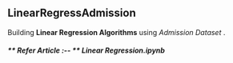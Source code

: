 ## **LinearRegressAdmission**

Building **Linear Regression Algorithms** using *Admission Dataset* .

##### ** Refer Article :-- ** *Linear Regression.ipynb*


